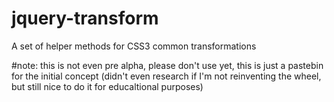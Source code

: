 jquery-transform
================

A set of helper methods for CSS3 common transformations


#note: this is not even pre alpha, please don't use yet, this is just a pastebin for the initial concept (didn't even research if I'm not reinventing the wheel, but still nice to do it for educaltional purposes)
